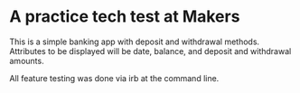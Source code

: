 # A practice tech test at Makers

This is a simple banking app with deposit and withdrawal methods. Attributes to be displayed will be date, balance, and deposit and withdrawal amounts.

All feature testing was done via irb at the command line.
